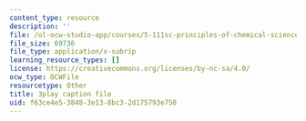 ```yaml
---
content_type: resource
description: ''
file: /ol-ocw-studio-app/courses/5-111sc-principles-of-chemical-science-fall-2014/f63ce4e538483e138bc32d175793e750_caonmXHGB60.srt
file_size: 69736
file_type: application/x-subrip
learning_resource_types: []
license: https://creativecommons.org/licenses/by-nc-sa/4.0/
ocw_type: OCWFile
resourcetype: Other
title: 3play caption file
uid: f63ce4e5-3848-3e13-8bc3-2d175793e750
---
```

